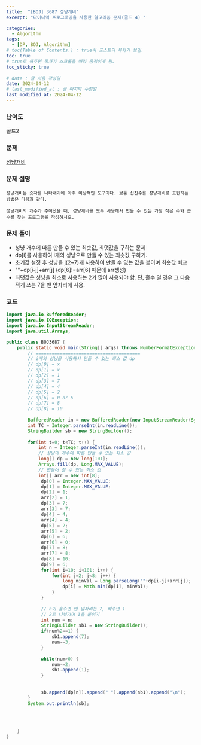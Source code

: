```yaml
---
title:  "[BOJ] 3687 성냥개비"
excerpt: "다이나믹 프로그래밍을 사용한 알고리즘 문제(골드 4) "

categories:
  - Algorithm
tags:
  - [DP, BOJ, Algorithm]
# toc(Table of Contents.) : true시 포스트의 목차가 보임.
toc: true
# true로 해주면 목차가 스크롤을 따라 움직이게 됨.
toc_sticky: true
 
# date : 글 처음 작성일
date: 2024-04-12
# last_modified_at : 글 마지막 수정일
last_modified_at: 2024-04-12
---
```

### 난이도  
골드2

### 문제 
[성냥개비](https://www.acmicpc.net/problem/3687)

### 문제 설명
	성냥개비는 숫자를 나타내기에 아주 이상적인 도구이다. 보통 십진수를 성냥개비로 표현하는 방법은 다음과 같다.

	성냥개비의 개수가 주어졌을 때, 성냥개비를 모두 사용해서 만들 수 있는 가장 작은 수와 큰 수를 찾는 프로그램을 작성하시오.

### 문제 풀이
* 성냥 개수에 따른 만들 수 있는 최솟값, 최댓값을 구하는 문제
* dp[i]를 사용하여 i개의 성냥으로 만들 수 있는 최솟값 구하기.
* 초기값 설정 후 성냥을 j(2~7)개 사용하여 만들 수 있는 값을 붙이며 최솟값 비교
* ""+dp[i-j]+arr[j] (dp[6]!=arr[6] 때문에 arr생성)
* 최댓값은 성냥을 최소로 사용하는 2가 많이 사용되야 함. 단, 홀수 일 경우 그 다음 적게 쓰는 7을 맨 앞자리에 사용.
### 코드

```java
import java.io.BufferedReader;
import java.io.IOException;
import java.io.InputStreamReader;
import java.util.Arrays;

public class BOJ3687 {
	public static void main(String[] args) throws NumberFormatException, IOException {
		// =======================================
		// i개의 성냥을 사용해서 만들 수 있는 최소 값 dp
		// dp[0] = x
		// dp[1] = x
		// dp[2] = 1
		// dp[3] = 7
		// dp[4] = 4
		// dp[5] = 2
		// dp[6] = 0 or 6
		// dp[7] = 8
		// dp[8] = 10
		
		BufferedReader in = new BufferedReader(new InputStreamReader(System.in));
		int TC = Integer.parseInt(in.readLine());
		StringBuilder sb = new StringBuilder();
		
		for(int t=0; t<TC; t++) {
			int n = Integer.parseInt(in.readLine());
			// 성냥의 개수에 따른 만들 수 있는 최소 값
			long[] dp = new long[101];
			Arrays.fill(dp, Long.MAX_VALUE);
			// 만들어 질 수 있는 최소 값
			int[] arr = new int[8];
			 dp[0] = Integer.MAX_VALUE;		 
			 dp[1] = Integer.MAX_VALUE;
			 dp[2] = 1;
			 arr[2] = 1;
			 dp[3] = 7;
			 arr[3] = 7;
			 dp[4] = 4;
			 arr[4] = 4;
			 dp[5] = 2;
			 arr[5] = 2;
			 dp[6] = 6;
			 arr[6] = 0;
			 dp[7] = 8;
			 arr[7] = 8;
			 dp[8] = 10;
			 dp[9] = 6;
			 for(int i=10; i<101; i++) {
				 for(int j=2; j<8; j++) {
					 long minVal = Long.parseLong(""+dp[i-j]+arr[j]);
					 dp[i] = Math.min(dp[i], minVal);
				 }
			 }
			
			 // n이 홀수면 맨 앞자리는 7, 짝수면 1
			 // 2로 나눠가며 1을 붙이기
			 int num = n;
			 StringBuilder sb1 = new StringBuilder();
			 if(num%2==1) {
				 sb1.append(7);
				 num-=3;
			 }
			 
			 while(num>0) {
				 num-=2;
				 sb1.append(1);
			 }
			 
			
			 sb.append(dp[n]).append(" ").append(sb1).append("\n");
		}
		System.out.println(sb);
		
		
		
		
	}
}



```